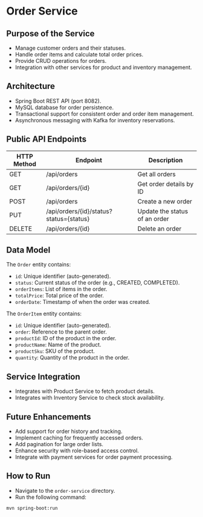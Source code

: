 # Order Service

## Purpose of the Service
- Manage customer orders and their statuses.
- Handle order items and calculate total order prices.
- Provide CRUD operations for orders.
- Integration with other services for product and inventory management.

## Architecture
- Spring Boot REST API (port 8082).
- MySQL database for order persistence.
- Transactional support for consistent order and order item management.
- Asynchronous messaging with Kafka for inventory reservations.

## Public API Endpoints
| HTTP Method | Endpoint | Description |
|-------------|----------|-------------|
| GET | /api/orders | Get all orders |
| GET | /api/orders/{id} | Get order details by ID |
| POST | /api/orders | Create a new order |
| PUT | /api/orders/{id}/status?status={status} | Update the status of an order |
| DELETE | /api/orders/{id} | Delete an order |

## Data Model
The `Order` entity contains:
- `id`: Unique identifier (auto-generated).
- `status`: Current status of the order (e.g., CREATED, COMPLETED).
- `orderItems`: List of items in the order.
- `totalPrice`: Total price of the order.
- `orderDate`: Timestamp of when the order was created.

The `OrderItem` entity contains:
- `id`: Unique identifier (auto-generated).
- `order`: Reference to the parent order.
- `productId`: ID of the product in the order.
- `productName`: Name of the product.
- `productSku`: SKU of the product.
- `quantity`: Quantity of the product in the order.

## Service Integration
- Integrates with Product Service to fetch product details.
- Integrates with Inventory Service to check stock availability.

## Future Enhancements
- Add support for order history and tracking.
- Implement caching for frequently accessed orders.
- Add pagination for large order lists.
- Enhance security with role-based access control.
- Integrate with payment services for order payment processing.

## How to Run
- Navigate to the `order-service` directory.
- Run the following command:
```bash
mvn spring-boot:run
```